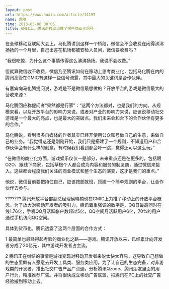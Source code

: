 ```yaml
---
layout: post
url: https://www.huxiu.com/article/14197
name: 虎嗅
time: 2013-05-08 08:05
title: GMIC上，腾讯对移动流露了哪些商业化信号
---
```

在全球移动互联网大会上，马化腾讲到这样一个桥段，微信会不会收费在闹得沸沸扬扬的一个月里，自己出差在机场都被安检人员问，微信要收费吗？

“我很吃惊，为什么这个事情传得这么沸沸扬扬。我说不会收费。”

但就算微信收不收费，微信乃至腾讯如何在移动上思考商业化，包括马化腾在内的腾讯高管在GMIC有这样一些信号流露，其中最大的关键词是合作伙伴。

有嘉宾向马化腾提问说，游戏是不是微信最想做的？开放平台的游戏是微信最大的营收来源？

马化腾回应称提问者“果然都是行家”：“这两个方法都对，也是我们的方向。从规模来看，以及开放平台的影响力来说，或者对产业的影响力来说，应该说移动社交游戏是一个最大的亮点，也是最大的突破点。我们未来会和台下的合作伙伴有更多的合作。”

马化腾说，看到很多自媒体的作者其实已经开使用公众账号做自己的生意，来做自己的业务。“我觉得这还是刚刚开始，我们只是搭建了一个规则，不知道用户和合作伙伴会有什么样的创意。有时候我们看到都会吓一跳，觉得还可以这么玩。”

“在微信的商业化方面，游戏娱乐仅仅一是部分，未来重点还是在更多的，包括跟O2O、跟线下商家，包括草根个人都会成为内容和服务的制造商，通过微信来接入。这些都会程度我们关注的商业模式和整个生态的演变，这才是我们的重点。”

他说，微信目前要把持住自己，应该按部就班，搭建一个简单规则的平台，让合作伙伴去参与。

??????? 腾讯开放平台部副总经理侯晓楠也在GMIC上力推了移动上的开放平台概念。为了放大对移动开发者的吸引力，腾讯着重强调的数字是，QQ日最高同时在线1.76亿，手机QQ月活跃帐户数超过5亿，QQ空间月活跃用户6亿，70%的用户通过手机访问QQ空间。

具体到货币化，腾讯透露了这两个层面的合作方式：

1 最简单也最经得起考验的商业化之路——游戏。腾讯开放以来，已经累计向开发者分成了20亿元，其中游戏开发者占主流。

2 腾讯正在纠结的事情是游戏变现对移动开发者来说太快太容易，这导致自己想做的生态里鲜有人愿意去开发工具类、服务类应用。为了让自己的生态完备，对非游戏类的开发者，推出社交广告产品广点通，分析腾讯Qzone、腾讯朋友里面的用户行为，精准推荐广告。并将很快成立移动广告联盟，把腾讯在PC上的社交广告经验搬到移动上去。

